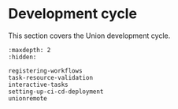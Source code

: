 # Development cycle

This section covers the Union development cycle.

```{toctree}
:maxdepth: 2
:hidden:

registering-workflows
task-resource-validation
interactive-tasks
setting-up-ci-cd-deployment
unionremote
```